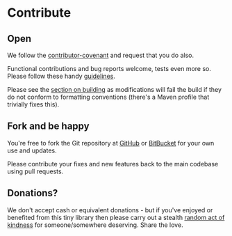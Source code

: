# Contribute

## Open

We follow the [contributor-covenant][contributor-covenant] and request that you do also.

Functional contributions and bug reports welcome, tests even more so.  Please follow these handy [guidelines][contribution-guidelines].


Please see the [section on building][about-building] as modifications will fail the build if they do not conform to formatting conventions 
(there's a Maven profile that trivially fixes this).  



## Fork and be happy

You're free to fork the Git repository at [GitHub][github-maven-plugin] or [BitBucket][bitbucket-maven-plugin] for your own use and updates.

Please contribute your fixes and new features back to the main codebase using pull requests.

## Donations?

We don't accept cash or equivalent donations - but if you've enjoyed or benefited from this tiny library
then please carry out a stealth [random act of kindness][random-act-of-kindness]
for someone/somewhere deserving.  Share the love.


[about-building]: /about.html#Building
[contributor-covenant]: http://contributor-covenant.org/
[contribution-guidelines]: https://github.com/necolas/issue-guidelines/blob/master/CONTRIBUTING.md
[random-act-of-kindness]: https://www.randomactsofkindness.org/kindness-ideas

[github-maven-plugin]: https://github.com/${coordinate.username.project}
[bitbucket-maven-plugin]: https://github.com/${coordinate.username.project}

